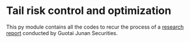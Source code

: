 Tail risk control and optimization
===

This py module contains all the codes to recur the process of a [research report](https://quant.la/Download/View/2650/%E5%9B%BD%E6%B3%B0%E5%90%9B%E5%AE%89%E8%AF%81%E5%88%B8%EF%BC%9A%E8%B5%84%E4%BA%A7%E9%85%8D%E7%BD%AE%E4%B9%8B%E6%AD%A5%E6%AD%A5%E4%B8%BA%E8%90%A5%EF%BC%9A%E5%B0%BE%E9%83%A8%E9%A3%8E%E9%99%A9%E6%8E%A7%E5%88%B6%E4%B8%8E%E4%BC%98%E5%8C%96%E2%80%94%E2%80%94%E6%95%B0%E9%87%8F%E5%8C%96%E4%B8%93%E9%A2%98%E4%B9%8B%E4%B8%80%E7%99%BE%E9%9B%B6%E4%B9%9D.html) conducted by Guotai Junan Securities.
